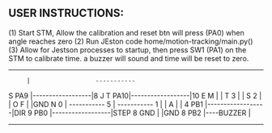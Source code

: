 USER INSTRUCTIONS:
-----------------------------------------

(1) Start STM, Allow the calibration and reset btn will press (PA0) when angle reaches zero
(2) Run JEston code home/motion-tracking/main.py()
(3) Allow for Jestson processes to startup, then press SW1 (PA1) on the STM to calibrate time. a buzzer will sound and time will be reset to zero.








----------
         |                  -----------
S    PA9 |------------------|8      J
T    PA10|------------------|10     E
M        |                  |       T
3        |                  |       S
2        |                  |       O
F        |                  |GND    N
0        |                  -----------
5        |                  -----------
1        |                  |       A
         |                  |       4
     PB1 |------------------|DIR    9
     PB0 |------------------|STEP   8
     GND |                  |GND    8
     PB2 |----BUZZER        | 
----------                  -----------
